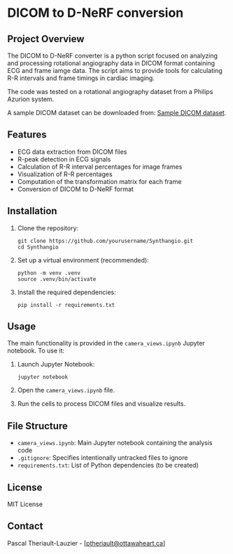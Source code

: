 # DICOM to D-NeRF conversion

## Project Overview

The DICOM to D-NeRF converter is a python script focused on analyzing and processing rotational angiography data in DICOM format containing ECG and frame iamge data. The script aims to provide tools for calculating R-R intervals and frame timings in cardiac imaging.

The code was tested on a rotational angiography dataset from a Philips Azurion system.

A sample DICOM dataset can be downloaded from: [Sample DICOM dataset](https://drive.google.com/file/d/1Mu3FwYE_tJ1GG7hFb_MqmjjNYqcXIkys/view?usp=sharing).



## Features

- ECG data extraction from DICOM files
- R-peak detection in ECG signals
- Calculation of R-R interval percentages for image frames
- Visualization of R-R percentages
- Computation of the transformation matrix for each frame
- Conversion of DICOM to D-NeRF format

## Installation

1. Clone the repository:
   ```
   git clone https://github.com/yourusername/Synthangio.git
   cd Synthangio
   ```

2. Set up a virtual environment (recommended):
   ```
   python -m venv .venv
   source .venv/bin/activate  
   ```

3. Install the required dependencies:
   ```
   pip install -r requirements.txt
   ```

## Usage

The main functionality is provided in the `camera_views.ipynb` Jupyter notebook. To use it:

1. Launch Jupyter Notebook:
   ```
   jupyter notebook
   ```

2. Open the `camera_views.ipynb` file.

3. Run the cells to process DICOM files and visualize results.

## File Structure

- `camera_views.ipynb`: Main Jupyter notebook containing the analysis code
- `.gitignore`: Specifies intentionally untracked files to ignore
- `requirements.txt`: List of Python dependencies (to be created)


## License

MIT License

## Contact

Pascal Theriault-Lauzier - [ptheriault@ottawaheart.ca]
